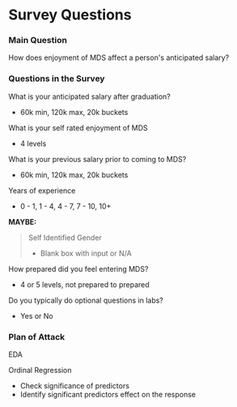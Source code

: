 # Survey Questions

### Main Question

How does enjoyment of MDS affect a person's anticipated salary?

### Questions in the Survey

What is your anticipated salary after graduation?
* 60k min, 120k max, 20k buckets

What is your self rated enjoyment of MDS
* 4 levels

What is your previous salary prior to coming to MDS?
* 60k min, 120k max, 20k buckets

Years of experience
* 0 - 1, 1 - 4, 4 - 7, 7 - 10, 10+

**MAYBE:**
>Self Identified Gender
> * Blank box with input or N/A

How prepared did you feel entering MDS?
* 4 or 5 levels, not prepared to prepared

Do you typically do optional questions in labs?
* Yes or No



### Plan of Attack

EDA

Ordinal Regression
* Check significance of predictors
* Identify significant predictors effect on the response

